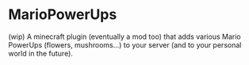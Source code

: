 # MarioPowerUps
(wip) A minecraft plugin (eventually a mod too) that adds various Mario PowerUps (flowers, mushrooms...) to your server (and to your personal world in the future). 
